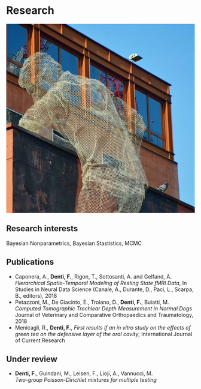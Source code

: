 # Research

<img align="center" src="images/tres4.jpg?raw=true"/>

## Research interests

Bayesian Nonparametrics, Bayesian Stastistics, MCMC 

## Publications

+ Caponera, A., **Denti, F.**, Rigon, T., Sottosanti, A. and Gelfand, A.
*Hierarchical Spatio-Temporal Modeling of Resting State fMRI Data*,
In Studies in Neural Data Science (Canale, A., Durante, D., Paci, L., Scarpa, B., editors), 2018
+ Petazzoni, M., De Giacinto, E., Troiano, D., **Denti, F.**, Buiatti, M.
*Computed Tomographic Trochlear Depth Measurement in Normal Dogs* 
Journal of Veterinary and Comparative Orthopaedics and Traumatology, 2018
+  Menicagli, R., **Denti, F.**, *First results if an in vitro study on the effects of green tea on the defensive layer of the oral cavity*, International Journal of Current Research

## Under review
+ **Denti, F.**, Guindani, M., Leisen, F., Lioji, A., Vannucci, M.  
*Two-group Poisson-Dirichlet mixtures for multiple testing*
